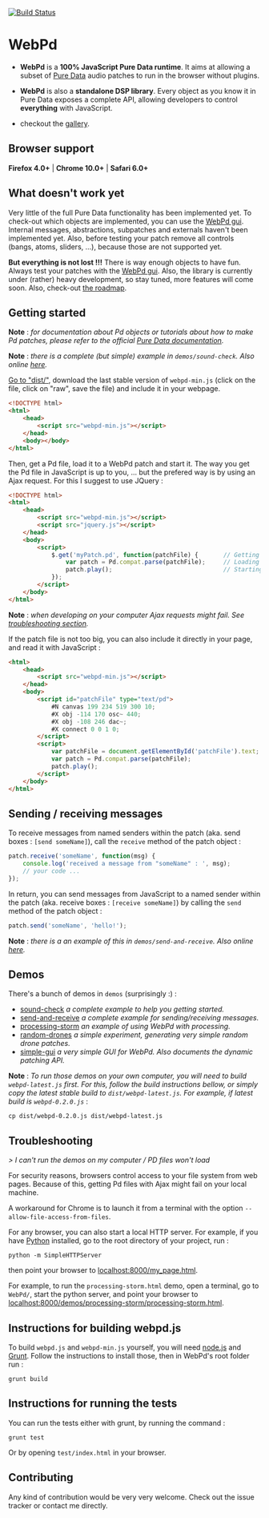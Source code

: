 [![Build Status](https://travis-ci.org/sebpiq/WebPd.png)](https://travis-ci.org/sebpiq/WebPd)

WebPd
=====

- **WebPd** is a **100% JavaScript Pure Data runtime**. It aims at allowing a subset of [Pure Data](http://crca.ucsd.edu/~msp/software.html) audio patches to run in the browser without plugins.

- **WebPd** is also a **standalone DSP library**. Every object as you know it in Pure Data exposes a complete API, allowing developers to control **everything** with JavaScript.

- checkout the [gallery](https://github.com/sebpiq/WebPd/wiki/Gallery).


Browser support
---------------

**Firefox 4.0+** | **Chrome 10.0+** | **Safari 6.0+**


What doesn't work yet
----------------------

Very little of the full Pure Data functionality has been implemented yet. To check-out which objects are implemented, you can use the [WebPd gui](http://sebpiq.github.com/WebPd/simple-gui/simple-gui.html). 
Internal messages, abstractions, subpatches and externals haven't been implemented yet.
Also, before testing your patch remove all controls (bangs, atoms, sliders, ...), because those are not supported yet.

**But everything is not lost !!!** There is way enough objects to have fun. Always test your patches with the [WebPd gui](http://sebpiq.github.com/WebPd/simple-gui/simple-gui.html). Also, the library is currently under (rather) heavy development, so stay tuned, more features will come soon. Also, check-out [the roadmap](https://github.com/sebpiq/WebPd/wiki/Roadmap).


Getting started
----------------

**Note** : _for documentation about Pd objects or tutorials about how to make Pd patches, please refer to the official [Pure Data documentation](http://crca.ucsd.edu/~msp/Pd_documentation/index.htm)._

**Note** : _there is a complete (but simple) example in `demos/sound-check`. Also online [here](http://sebpiq.github.com/WebPd/sound-check/sound-check.html)._

[Go to "dist/"](https://github.com/sebpiq/WebPd/tree/develop/dist), download the last stable version of `webpd-min.js` (click on the file, click on "raw", save the file) and include it in your webpage.

```html
<!DOCTYPE html>
<html>
    <head>
        <script src="webpd-min.js"></script>
    </head>
    <body></body>
</html>
```

Then, get a Pd file, load it to a WebPd patch and start it. The way you get the Pd file in JavaScript is up to you, ... but the prefered way is by using an Ajax request. For this I suggest to use JQuery :

```html
<!DOCTYPE html>
<html>
    <head>
        <script src="webpd-min.js"></script>
        <script src="jquery.js"></script>
    </head>
    <body>
        <script>
            $.get('myPatch.pd', function(patchFile) {       // Getting the Pd patch file
                var patch = Pd.compat.parse(patchFile);     // Loading the WebPd patch
                patch.play();                               // Starting it
            });
        </script>
    </body>
</html>
```

**Note** : _when developing on your computer Ajax requests might fail. See [troubleshooting section](#troubleshooting)._


If the patch file is not too big, you can also include it directly in your page, and read it with JavaScript :

```html
<html>
    <head>
        <script src="webpd-min.js"></script>
    </head>
    <body>
        <script id="patchFile" type="text/pd">
            #N canvas 199 234 519 300 10;
            #X obj -114 170 osc~ 440;
            #X obj -108 246 dac~;
            #X connect 0 0 1 0;
        </script>
        <script>
            var patchFile = document.getElementById('patchFile').text;      // Getting the Pd patch file
            var patch = Pd.compat.parse(patchFile);                         // Loading the WebPd patch
            patch.play();                                                   // Starting it
        </script>
    </body>
</html>
```

Sending / receiving messages
------------------------------

To receive messages from named senders within the patch (aka. send boxes : `[send someName]`), call the `receive` method of the patch object :

```javascript
patch.receive('someName', function(msg) {
    console.log('received a message from "someName" : ', msg);
    // your code ...
});
```

In return, you can send messages from JavaScript to a named sender within the patch (aka. receive boxes : `[receive someName]`) by calling the `send` method of the patch object :

```javascript
patch.send('someName', 'hello!');
```

**Note** : _there is a an example of this in `demos/send-and-receive`. Also online [here](http://sebpiq.github.com/WebPd/send-and-receive/send-and-receive.html)._

Demos
----------

There's a bunch of demos in `demos` (surprisingly :) :

- [sound-check](http://sebpiq.github.com/WebPd/sound-check/sound-check.html) _a complete example to help you getting started._
- [send-and-receive](http://sebpiq.github.com/WebPd/send-and-receive/send-and-receive.html) _a complete example for sending/receiving messages._
- [processing-storm](http://sebpiq.github.com/WebPd/processing-storm/processing-storm.html) _an example of using WebPd with processing._
- [random-drones](http://sebpiq.github.io/pd-fileutils/randomDrone.html) _a simple experiment, generating very simple random drone patches._
- [simple-gui](http://sebpiq.github.com/WebPd/simple-gui/simple-gui.html) _a very simple GUI for WebPd. Also documents the dynamic patching API._

**Note** : _To run those demos on your own computer, you will need to build `webpd-latest.js` first. For this, follow the build instructions bellow, or simply copy the latest stable build to `dist/webpd-latest.js`. For example, if latest build is `webpd-0.2.0.js`_ :

    cp dist/webpd-0.2.0.js dist/webpd-latest.js


Troubleshooting
------------------

_> I can't run the demos on my computer / PD files won't load_

For security reasons, browsers control access to your file system from web pages. Because of this, getting Pd files with Ajax might fail on your local machine.

A workaround for Chrome is to launch it from a terminal with the option `--allow-file-access-from-files`.

For any browser, you can also start a local HTTP server. For example, if you have [Python](http://www.python.org/) installed, go to the root directory of your project, run : 

    python -m SimpleHTTPServer

then point your browser to [localhost:8000/my_page.html](localhost:8000/your_page.html).

For example, to run the `processing-storm.html` demo, open a terminal, go to `WebPd/`, start the python server, 
and point your browser to [localhost:8000/demos/processing-storm/processing-storm.html](http://localhost:8000/demos/processing-storm/processing-storm.html).


Instructions for building webpd.js
------------------------------------

To build `webpd.js` and `webpd-min.js` yourself, you will need [node.js](http://nodejs.org/) and [Grunt](https://github.com/gruntjs/grunt).
Follow the instructions to install those, then in WebPd's root folder run :

    grunt build


Instructions for running the tests
------------------------------------

You can run the tests either with grunt, by running the command :

    grunt test

Or by opening `test/index.html` in your browser.


Contributing
------------

Any kind of contribution would be very very welcome. Check out the issue tracker or contact me directly.
